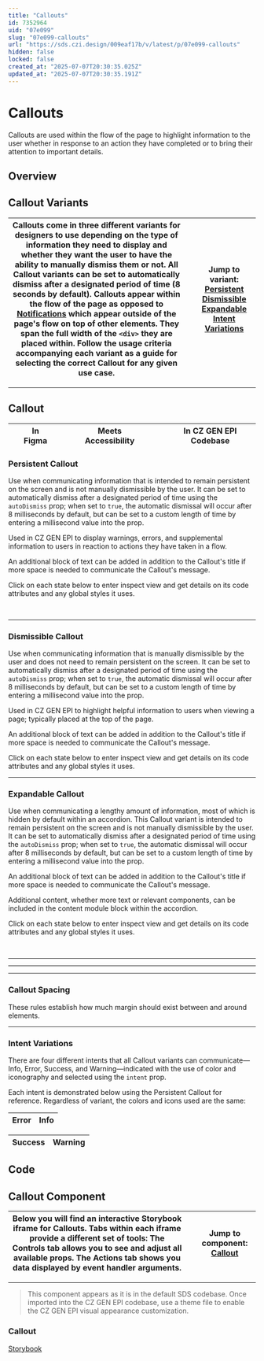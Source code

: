 ```yaml
---
title: "Callouts"
id: 7352964
uid: "07e099"
slug: "07e099-callouts"
url: "https://sds.czi.design/009eaf17b/v/latest/p/07e099-callouts"
hidden: false
locked: false
created_at: "2025-07-07T20:30:35.025Z"
updated_at: "2025-07-07T20:30:35.191Z"
---
```


# Callouts

Callouts are used within the flow of the page to highlight information to the user whether in response to an action they have completed or to bring their attention to important details.

## Overview

## Callout Variants

| Callouts come in three different variants for designers to use depending on the type of information they need to display and whether they want the user to have the ability to manually dismiss them or not. All Callout variants can be set to automatically dismiss after a designated period of time (8 seconds by default).  Callouts appear within the flow of the page as opposed to [Notifications](https://sds.czi.design/009eaf17b/p/43725d) which appear outside of the page's flow on top of other elements. They span the full width of the `<div>` they are placed within.  Follow the usage criteria accompanying each variant as a guide for selecting the correct Callout for any given use case. |   | **Jump to variant:** [Persistent](https://sds.czi.design/009eaf17b/v/0/p/07e099-callouts/t/79ce5c) [Dismissible](https://sds.czi.design/009eaf17b/v/0/p/07e099-callouts/t/260fdc) [Expandable](https://sds.czi.design/009eaf17b/v/0/p/07e099-callouts/t/1044a1) [Intent Variations](https://sds.czi.design/009eaf17b/v/0/p/07e099-callouts/t/81215d) |
| --- | --- | --- |

---

## Callout

|  | In Figma |   |  | Meets Accessibility |   |  | In CZ GEN EPI Codebase |
| --- | --- | --- | --- | --- | --- | --- | --- |

### Persistent Callout

Use when communicating information that is intended to remain persistent on the screen and is not manually dismissible by the user. It can be set to automatically dismiss after a designated period of time using the `autoDismiss` prop; when set to `true`, the automatic dismissal will occur after 8 milliseconds by default, but can be set to a custom length of time by entering a millisecond value into the prop.

Used in CZ GEN EPI to display warnings, errors, and supplemental information to users in reaction to actions they have taken in a flow.

An additional block of text can be added in addition to the Callout's title if more space is needed to communicate the Callout's message.

Click on each state below to enter inspect view and get details on its code attributes and any global styles it uses.

 

---

### Dismissible Callout

Use when communicating information that is manually dismissible by the user and does not need to remain persistent on the screen. It can be set to automatically dismiss after a designated period of time using the `autoDismiss` prop; when set to `true`, the automatic dismissal will occur after 8 milliseconds by default, but can be set to a custom length of time by entering a millisecond value into the prop.

Used in CZ GEN EPI to highlight helpful information to users when viewing a page; typically placed at the top of the page.

An additional block of text can be added in addition to the Callout's title if more space is needed to communicate the Callout's message.

Click on each state below to enter inspect view and get details on its code attributes and any global styles it uses.

---

### Expandable Callout

Use when communicating a lengthy amount of information, most of which is hidden by default within an accordion. This Callout variant is intended to remain persistent on the screen and is not manually dismissible by the user. It can be set to automatically dismiss after a designated period of time using the `autoDismiss` prop; when set to `true`, the automatic dismissal will occur after 8 milliseconds by default, but can be set to a custom length of time by entering a millisecond value into the prop.

An additional block of text can be added in addition to the Callout's title if more space is needed to communicate the Callout's message.

Additional content, whether more text or relevant components, can be included in the content module block within the accordion.

Click on each state below to enter inspect view and get details on its code attributes and any global styles it uses.

 

---

---

---

### Callout Spacing

These rules establish how much margin should exist between and around elements.

---

### Intent Variations

There are four different intents that all Callout variants can communicate—Info, Error, Success, and Warning—indicated with the use of color and iconography and selected using the `intent` prop.

Each intent is demonstrated below using the Persistent Callout for reference. Regardless of variant, the colors and icons used are the same:

| **Error** | **Info** |
| --- | --- |

| **Success** | **Warning** |
| --- | --- |

## Code

## Callout Component

| Below you will find an interactive Storybook iframe for Callouts.  Tabs within each iframe provide a different set of tools: The Controls tab allows you to see and adjust all available props. The Actions tab shows you data displayed by event handler arguments. |   | **Jump to component:** [Callout](https://sds.czi.design/009eaf17b/v/0/p/07e099-callouts/t/37c06b) |
| --- | --- | --- |

---

>This component appears as it is in the default SDS codebase. Once imported into the CZ GEN EPI codebase, use a theme file to enable the CZ GEN EPI visual appearance customization.

### Callout

[Storybook](https://chanzuckerberg.github.io/sci-components/?path=/story/callout--default)

 

